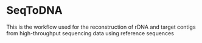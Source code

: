 # SeqToDNA
This is the workflow used for the reconstruction of rDNA and target contigs from high-throughput sequencing data using reference sequences
